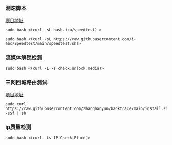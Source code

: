 ### 测速脚本

[项目地址](https://github.com/i-abc/Speedtest "https://github.com/i-abc/Speedtest")

```shell
sudo bash <(curl -sL bash.icu/speedtest) >
```

```shell
sudo bash <(curl -sL https://raw.githubusercontent.com/i-abc/Speedtest/main/speedtest.sh)>
```

### 流媒体解锁检测

```shell
sudo bash <(curl -L -s check.unlock.media)>
```

### 三网回城路由测试

[项目地址](https://github.com/zhanghanyun/backtrace "https://github.com/zhanghanyun/backtrace")

```shell
sudo curl https://raw.githubusercontent.com/zhanghanyun/backtrace/main/install.sh -sSf | sh
```

### ip质量检测

```shell
sudo bash <(curl -Ls IP.Check.Place)>
```
